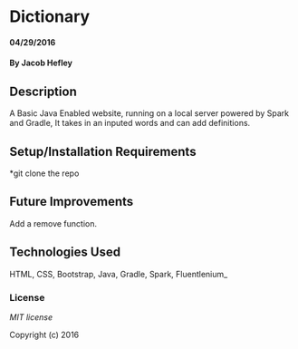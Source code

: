 # Dictionary

#### 04/29/2016

#### By Jacob Hefley

## Description

A Basic Java Enabled website, running on a local server powered by Spark and Gradle, It takes in an inputed words and can add definitions.


## Setup/Installation Requirements

*git clone the repo


## Future Improvements

Add a remove function.

## Technologies Used

HTML, CSS, Bootstrap, Java, Gradle, Spark, Fluentlenium_

### License

*MIT license*

Copyright (c) 2016
